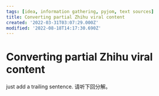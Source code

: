 ```yaml
---
tags: [idea, information gathering, pyjom, text sources]
title: Converting partial Zhihu viral content
created: '2022-03-31T03:07:29.000Z'
modified: '2022-08-18T14:17:30.690Z'
---
```


# Converting partial Zhihu viral content

just add a trailing sentence.
请听下回分解。
